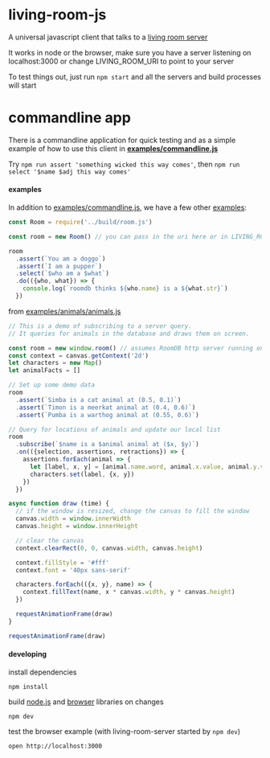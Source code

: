# living-room-js

A universal javascript client that talks to a [living room server](https://github.com/jedahan/living-room-server)

It works in node or the browser, make sure you have a server listening on localhost:3000 or change LIVING_ROOM_URI to point to your server

To test things out, just run `npm start` and all the servers and build processes will start

# commandline app

There is a commandline application for quick testing and as a simple example of how to use this client in **[examples/commandline.js](./examples/commandline.js)**

Try `npm run assert 'something wicked this way comes'`, then `npm run select '$name $adj this way comes'`


#### examples

In addition to [examples/commandline.js](./examples/commandline.js), we have a few other [examples](./examples):

```javascript
const Room = require('../build/room.js')

const room = new Room() // you can pass in the uri here or in LIVING_ROOM_URI

room
  .assert(`You am a doggo`)
  .assert(`I am a pupper`)
  .select(`$who am a $what`)
  .do(({who, what}) => {
    console.log(`roomdb thinks ${who.name} is a ${what.str}`)
  })
```

from [examples/animals/animals.js](./examples/animals/animals.js)

```js
// This is a demo of subscribing to a server query.
// It queries for animals in the database and draws them on screen.

const room = new window.room() // assumes RoomDB http server running on http://localhost:3000
const context = canvas.getContext('2d')
let characters = new Map()
let animalFacts = []

// Set up some demo data
room
  .assert(`Simba is a cat animal at (0.5, 0.1)`)
  .assert(`Timon is a meerkat animal at (0.4, 0.6)`)
  .assert(`Pumba is a warthog animal at (0.55, 0.6)`)

// Query for locations of animals and update our local list
room
  .subscribe(`$name is a $animal animal at ($x, $y)`)
  .on(({selection, assertions, retractions}) => {
    assertions.forEach(animal => {
      let [label, x, y] = [animal.name.word, animal.x.value, animal.y.value]
      characters.set(label, {x, y})
    })
  })

async function draw (time) {
  // if the window is resized, change the canvas to fill the window
  canvas.width = window.innerWidth
  canvas.height = window.innerHeight

  // clear the canvas
  context.clearRect(0, 0, canvas.width, canvas.height)

  context.fillStyle = '#fff'
  context.font = '40px sans-serif'

  characters.forEach(({x, y}, name) => {
    context.fillText(name, x * canvas.width, y * canvas.height)
  })

  requestAnimationFrame(draw)
}

requestAnimationFrame(draw)
```

#### developing

install dependencies

    npm install

build [node.js](./build/room.js) and [browser](./build/room.browser.js) libraries on changes

    npm dev

test the browser example (with living-room-server started by `npm dev`)

    open http://localhost:3000
